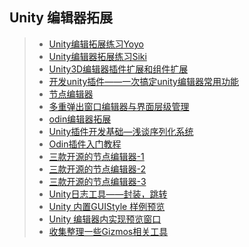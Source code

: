 ## Unity 编辑器拓展   
>* [Unity编辑拓展练习Yoyo](https://github.com/XINCGer/Unity3DTraining/tree/master/UnityEditorExtension/UnityEditorExtensionByYoYo) 
>* [Unity编辑器拓展练习Siki](https://github.com/XINCGer/Unity3DTraining/tree/master/UnityEditorExtension/UnityEditorExtensionBySiKi)  
>* [Unity3D编辑器插件扩展和组件扩展](http://www.cnblogs.com/rond/p/7652624.html)  
>* [开发unity插件——一次搞定unity编辑器常用功能](https://yq.aliyun.com/articles/69190)  
>* [节点编辑器](.//NodeEditor)  
>* [多重弹出窗口编辑器与界面层级管理](./MultiEditorWindow)  
>* [odin编辑器拓展](https://odininspector.com/tutorials/getting-started)  
>* [Unity插件开发基础—浅谈序列化系统](https://blog.uwa4d.com/archives/2025.html)  
>* [Odin插件入门教程](http://tonytang1990.github.io/2019/05/15/Odin%E6%8F%92%E4%BB%B6/)  
>* [三款开源的节点编辑器-1](https://github.com/Siccity/xNode)  
>* [三款开源的节点编辑器-2](https://github.com/alelievr/NodeGraphProcessor)  
>* [三款开源的节点编辑器-3](https://github.com/Seneral/Node_Editor_Framework)  
>* [Unity日志工具——封装，跳转](https://www.iteye.com/blog/dsqiu-2263664)  
>* [Unity 内置GUIStyle 样例预览](https://blog.csdn.net/l773575310/article/details/90033381)  
>* [Unity 编辑器内实现预览窗口](https://blog.csdn.net/akof1314/article/details/70941447)  
>* [收集整理一些Gizmos相关工具](./GizmoKitCollection.md)  

